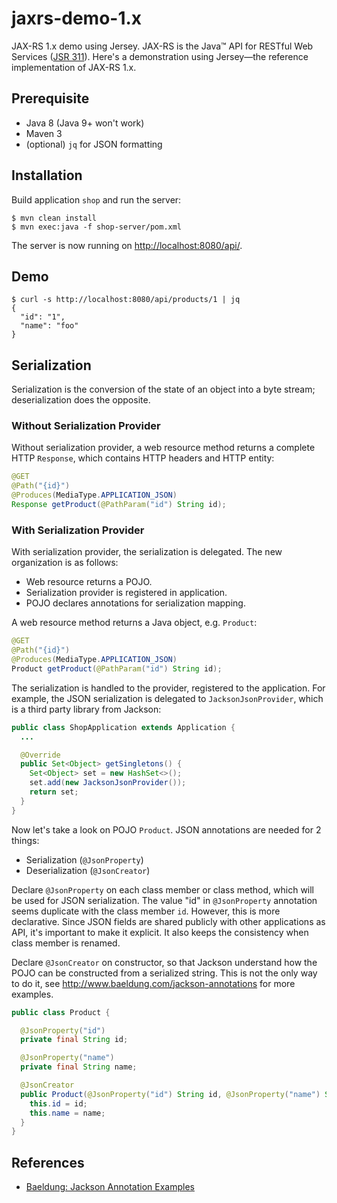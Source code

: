 # jaxrs-demo-1.x

JAX-RS 1.x demo using Jersey. JAX-RS is the Java™ API for RESTful Web Services ([JSR 311][jsr-311]).
Here's a demonstration using Jersey—the reference implementation of JAX-RS 1.x.

## Prerequisite

- Java 8 (Java 9+ won't work)
- Maven 3
- (optional) `jq` for JSON formatting

## Installation

Build application `shop` and run the server:

    $ mvn clean install
    $ mvn exec:java -f shop-server/pom.xml

The server is now running on <http://localhost:8080/api/>.

## Demo

```
$ curl -s http://localhost:8080/api/products/1 | jq
{
  "id": "1",
  "name": "foo"
}
```

## Serialization

Serialization is the conversion of the state of an object into a byte stream;
deserialization does the opposite.

### Without Serialization Provider

Without serialization provider, a web resource method returns a complete HTTP
`Response`, which contains HTTP headers and HTTP entity:

```java
@GET
@Path("{id}")
@Produces(MediaType.APPLICATION_JSON)
Response getProduct(@PathParam("id") String id);
```

### With Serialization Provider

With serialization provider, the serialization is delegated. The new
organization is as follows:

- Web resource returns a POJO.
- Serialization provider is registered in application.
- POJO declares annotations for serialization mapping.

A web resource method returns a Java object, e.g. `Product`:

```java
@GET
@Path("{id}")
@Produces(MediaType.APPLICATION_JSON)
Product getProduct(@PathParam("id") String id);
```

The serialization is handled to the provider, registered to the
application. For example, the JSON serialization is delegated to
`JacksonJsonProvider`, which is a third party library from Jackson:

```java
public class ShopApplication extends Application {
  ...

  @Override
  public Set<Object> getSingletons() {
    Set<Object> set = new HashSet<>();
    set.add(new JacksonJsonProvider());
    return set;
  }
}
```

Now let's take a look on POJO `Product`. JSON annotations are needed for 2
things:

- Serialization (`@JsonProperty`)
- Deserialization (`@JsonCreator`)

Declare `@JsonProperty` on each class member or class method, which will be
used for JSON serialization. The value "id" in `@JsonProperty` annotation seems
duplicate with the class member `id`. However, this is more declarative. Since
JSON fields are shared publicly with other applications as API, it's important
to make it explicit. It also keeps the consistency when class member is
renamed.

Declare `@JsonCreator` on constructor, so that Jackson understand how the POJO
can be constructed from a serialized string. This is not the only way to do it,
see <http://www.baeldung.com/jackson-annotations> for more examples.

```java
public class Product {

  @JsonProperty("id")
  private final String id;

  @JsonProperty("name")
  private final String name;

  @JsonCreator
  public Product(@JsonProperty("id") String id, @JsonProperty("name") String name) {
    this.id = id;
    this.name = name;
  }
}
```

## References

- [Baeldung: Jackson Annotation Examples][jackson-annotations]

[jsr-311]: https://jcp.org/en/jsr/detail?id=311
[jackson-annotations]: http://www.baeldung.com/jackson-annotations
